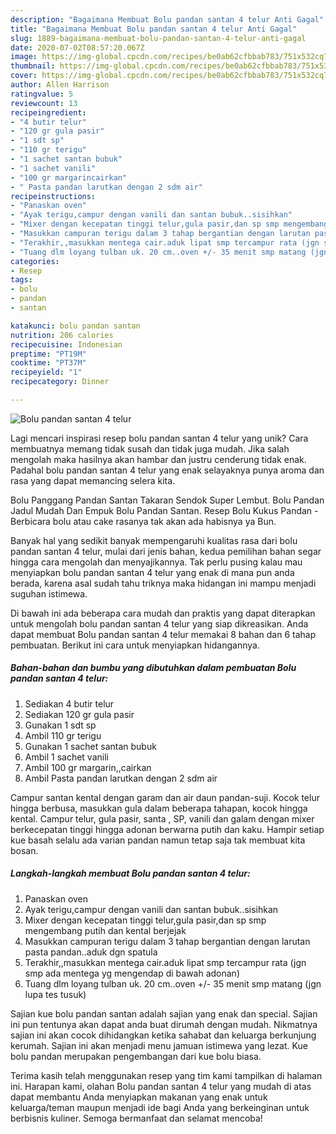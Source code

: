 ```yaml
---
description: "Bagaimana Membuat Bolu pandan santan 4 telur Anti Gagal"
title: "Bagaimana Membuat Bolu pandan santan 4 telur Anti Gagal"
slug: 1889-bagaimana-membuat-bolu-pandan-santan-4-telur-anti-gagal
date: 2020-07-02T08:57:20.067Z
image: https://img-global.cpcdn.com/recipes/be0ab62cfbbab783/751x532cq70/bolu-pandan-santan-4-telur-foto-resep-utama.jpg
thumbnail: https://img-global.cpcdn.com/recipes/be0ab62cfbbab783/751x532cq70/bolu-pandan-santan-4-telur-foto-resep-utama.jpg
cover: https://img-global.cpcdn.com/recipes/be0ab62cfbbab783/751x532cq70/bolu-pandan-santan-4-telur-foto-resep-utama.jpg
author: Allen Harrison
ratingvalue: 5
reviewcount: 13
recipeingredient:
- "4 butir telur"
- "120 gr gula pasir"
- "1 sdt sp"
- "110 gr terigu"
- "1 sachet santan bubuk"
- "1 sachet vanili"
- "100 gr margarincairkan"
- " Pasta pandan larutkan dengan 2 sdm air"
recipeinstructions:
- "Panaskan oven"
- "Ayak terigu,campur dengan vanili dan santan bubuk..sisihkan"
- "Mixer dengan kecepatan tinggi telur,gula pasir,dan sp smp mengembang putih dan kental berjejak"
- "Masukkan campuran terigu dalam 3 tahap bergantian dengan larutan pasta pandan..aduk dgn spatula"
- "Terakhir,,masukkan mentega cair.aduk lipat smp tercampur rata (jgn smp ada mentega yg mengendap di bawah adonan)"
- "Tuang dlm loyang tulban uk. 20 cm..oven +/- 35 menit smp matang (jgn lupa tes tusuk)"
categories:
- Resep
tags:
- bolu
- pandan
- santan

katakunci: bolu pandan santan 
nutrition: 206 calories
recipecuisine: Indonesian
preptime: "PT19M"
cooktime: "PT37M"
recipeyield: "1"
recipecategory: Dinner

---
```



![Bolu pandan santan 4 telur](https://img-global.cpcdn.com/recipes/be0ab62cfbbab783/751x532cq70/bolu-pandan-santan-4-telur-foto-resep-utama.jpg)

Lagi mencari inspirasi resep bolu pandan santan 4 telur yang unik? Cara membuatnya memang tidak susah dan tidak juga mudah. Jika salah mengolah maka hasilnya akan hambar dan justru cenderung tidak enak. Padahal bolu pandan santan 4 telur yang enak selayaknya punya aroma dan rasa yang dapat memancing selera kita.

Bolu Panggang Pandan Santan Takaran Sendok Super Lembut. Bolu Pandan Jadul Mudah Dan Empuk Bolu Pandan Santan. Resep Bolu Kukus Pandan - Berbicara bolu atau cake rasanya tak akan ada habisnya ya Bun.

Banyak hal yang sedikit banyak mempengaruhi kualitas rasa dari bolu pandan santan 4 telur, mulai dari jenis bahan, kedua pemilihan bahan segar hingga cara mengolah dan menyajikannya. Tak perlu pusing kalau mau menyiapkan bolu pandan santan 4 telur yang enak di mana pun anda berada, karena asal sudah tahu triknya maka hidangan ini mampu menjadi suguhan istimewa.


Di bawah ini ada beberapa cara mudah dan praktis yang dapat diterapkan untuk mengolah bolu pandan santan 4 telur yang siap dikreasikan. Anda dapat membuat Bolu pandan santan 4 telur memakai 8 bahan dan 6 tahap pembuatan. Berikut ini cara untuk menyiapkan hidangannya.

<!--inarticleads1-->

##### Bahan-bahan dan bumbu yang dibutuhkan dalam pembuatan Bolu pandan santan 4 telur:

1. Sediakan 4 butir telur
1. Sediakan 120 gr gula pasir
1. Gunakan 1 sdt sp
1. Ambil 110 gr terigu
1. Gunakan 1 sachet santan bubuk
1. Ambil 1 sachet vanili
1. Ambil 100 gr margarin,,cairkan
1. Ambil  Pasta pandan larutkan dengan 2 sdm air


Campur santan kental dengan garam dan air daun pandan-suji. Kocok telur hingga berbusa, masukkan gula dalam beberapa tahapan, kocok hingga kental. Campur telur, gula pasir, santa , SP, vanili dan galam dengan mixer berkecepatan tinggi hingga adonan berwarna putih dan kaku. Hampir setiap kue basah selalu ada varian pandan namun tetap saja tak membuat kita bosan. 

<!--inarticleads2-->

##### Langkah-langkah membuat Bolu pandan santan 4 telur:

1. Panaskan oven
1. Ayak terigu,campur dengan vanili dan santan bubuk..sisihkan
1. Mixer dengan kecepatan tinggi telur,gula pasir,dan sp smp mengembang putih dan kental berjejak
1. Masukkan campuran terigu dalam 3 tahap bergantian dengan larutan pasta pandan..aduk dgn spatula
1. Terakhir,,masukkan mentega cair.aduk lipat smp tercampur rata (jgn smp ada mentega yg mengendap di bawah adonan)
1. Tuang dlm loyang tulban uk. 20 cm..oven +/- 35 menit smp matang (jgn lupa tes tusuk)


Sajian kue bolu pandan santan adalah sajian yang enak dan special. Sajian ini pun tentunya akan dapat anda buat dirumah dengan mudah. Nikmatnya sajian ini akan cocok dihidangkan ketika sahabat dan keluarga berkunjung kerumah. Sajian ini akan menjadi menu jamuan istimewa yang lezat. Kue bolu pandan merupakan pengembangan dari kue bolu biasa. 

Terima kasih telah menggunakan resep yang tim kami tampilkan di halaman ini. Harapan kami, olahan Bolu pandan santan 4 telur yang mudah di atas dapat membantu Anda menyiapkan makanan yang enak untuk keluarga/teman maupun menjadi ide bagi Anda yang berkeinginan untuk berbisnis kuliner. Semoga bermanfaat dan selamat mencoba!
